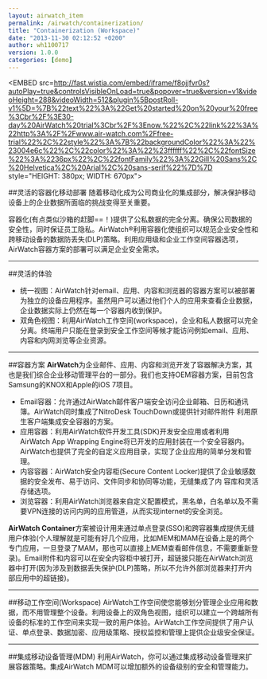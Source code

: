 ```yaml
---
layout: airwatch_item
permalink: /airwatch/containerization/
title: "Containerization (Workspace)"
date: "2013-11-30 02:12:52 +0200"
author: wh1100717
version: 1.0.0
categories: [demo]
---
```


<EMBED src=http://fast.wistia.com/embed/iframe/f8ojjfvr0s?autoPlay=true&controlsVisibleOnLoad=true&popover=true&version=v1&videoHeight=288&videoWidth=512&plugin%5BpostRoll-v1%5D=%7B%22text%22%3A%22Get%20started%20on%20your%20free%3Cbr%2F%3E30-day%20AirWatch%20trial%3Cbr%2F%3Enow.%22%2C%22link%22%3A%22http%3A%2F%2Fwww.air-watch.com%2Ffree-trial%22%2C%22style%22%3A%7B%22backgroundColor%22%3A%22%23004e6c%22%2C%22color%22%3A%22%23ffffff%22%2C%22fontSize%22%3A%2236px%22%2C%22fontFamily%22%3A%22Gill%20Sans%2C%20Helvetica%2C%20Arial%2C%20sans-serif%22%7D%7D style="HEIGHT: 380px; WIDTH: 670px">
</EMBED>


##灵活的容器化移动部署
随着移动化成为公司商业化的集成部分，解决保护移动设备上的企业数据所面临的挑战变得至关重要。

容器化(有点类似沙箱的赶脚==！)提供了公私数据的完全分离。确保公司数据的安全性，同时保证员工隐私。AirWatch®利用容器化使组织可以规范企业安全性和跨移动设备的数据防丢失(DLP)策略。利用应用级和企业工作空间容器选项，AirWatch容器方案的部署可以满足企业安全需求。

-------------------------------------------
##灵活的体验
* 统一视图：AirWatch针对email、应用、内容和浏览器的容器方案可以被部署为独立的设备应用程序。虽然用户可以通过他们个人的应用来查看企业数据，企业数据实际上仍然在每一个容器内收到保护。
* 双角色视图：利用AirWatch工作空间(workspace)，企业和私人数据可以完全分离。终端用户只能在登录到安全工作空间等候才能访问例如email、应用、内容和内网浏览等企业资源。

-------------------------------------------
##容器方案
**AirWatch**为企业邮件、应用、内容和浏览开发了容器解决方案，其也是我们综合企业移动管理平台的一部分。我们也支持OEM容器方案，目前包含Samsung的KNOX和Apple的iOS 7项目。

* Email容器：允许通过AirWatch邮件客户端安全访问企业邮箱、日历和通讯簿。AirWatch同时集成了NitroDesk TouchDown或提供针对邮件附件
  利用原生客户端集成安全容器的方案。
* 应用容器：利用AirWatch软件开发工具(SDK)开发安全应用或者利用AirWatch App Wrapping Engine将已开发的应用封装在一个安全容器内。
  AirWatch也提供了完全的自定义应用目录，实现了企业应用的简单分发和管理。
* 内容容器：AirWatch安全内容柜(Secure Content Locker)提供了企业敏感数据的安全发布、易于访问、文件同步和协同等功能，无缝集成了内
  容库和灵活存储选项。
* 浏览容器：利用AirWatch浏览器来自定义配置模式，黑名单，白名单以及不需要VPN连接的访问内网的应用管道，从而实现internet的安全浏览。

**AirWatch Container**方案被设计用来通过单点登录(SSO)和跨容器集成提供无缝用户体验(个人理解就是可能有好几个应用，比如MEM和MAM在设备上是的两个专门应用，一旦登录了MAM，那也可以直接上MEM查看邮件信息，不需要重新登录)。Email附件和内容可以在安全内容柜中被打开，超链接只能在AirWatch浏览器中打开(因为涉及到数据丢失保护(DLP)策略，所以不允许外部浏览器来打开内部应用中的超链接)。

-------------------------------------------
##移动工作空间(Workspace)
AirWatch工作空间使您能够划分管理企业应用和数据，而不用管理整个设备。利用设备上的双角色视图，组织可以建立一个跨越所有设备的标准的工作空间来实现一致的用户体验。AirWatch工作空间提供了用户认证、单点登录、数据加密、应用级策略、授权监控和管理上提供企业级安全保证。

-------------------------------------------
##集成移动设备管理(MDM)
利用AirWatch，你可以通过集成移动设备管理来扩展容器策略。集成AirWatch MDM可以增加额外的设备级别的安全和管理能力。